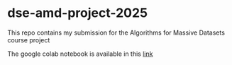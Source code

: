 # dse-amd-project-2025
This repo contains my submission for the Algorithms for Massive Datasets course project

The google colab notebook is available in this [link](https://colab.research.google.com/drive/16YcU2PrnLjIwboIaGL5tMm8eUu_C01CD?usp=sharing)
